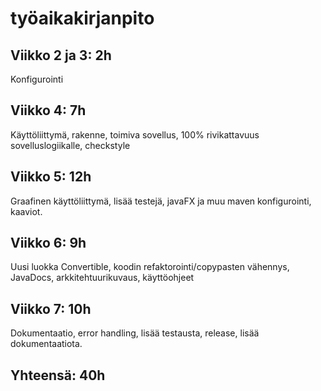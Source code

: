 # työaikakirjanpito

## Viikko 2 ja 3: 2h
Konfigurointi

## Viikko 4: 7h
Käyttöliittymä, rakenne, toimiva sovellus, 100% rivikattavuus sovelluslogiikalle, checkstyle

## Viikko 5: 12h
Graafinen käyttöliittymä, lisää testejä, javaFX ja muu maven konfigurointi, kaaviot.

## Viikko 6: 9h
Uusi luokka Convertible, koodin refaktorointi/copypasten vähennys, JavaDocs, arkkitehtuurikuvaus, käyttöohjeet

## Viikko 7: 10h
Dokumentaatio, error handling, lisää testausta, release, lisää dokumentaatiota.

## Yhteensä: 40h